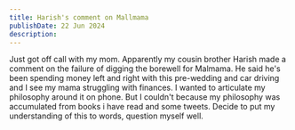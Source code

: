 ```yaml
---
title: Harish's comment on Mallmama
publishDate: 22 Jun 2024
description: 
---
```


Just got off call with my mom.
Apparently my cousin brother Harish made a comment on the failure of digging the borewell for Malmama.
He said he's been spending money left and right with this pre-wedding and car driving and I see my mama struggling with finances.
I wanted to articulate my philosophy around it on phone. But I couldn't because my philosophy was accumulated from books i have read and some tweets. Decide to put my understanding of this to words, question myself well. 